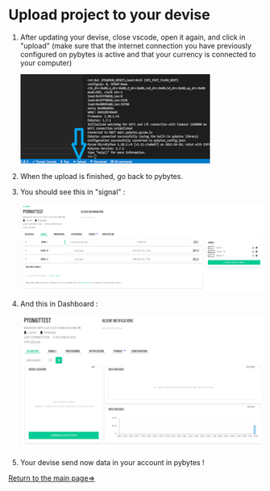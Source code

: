 # Upload project to your devise

1. After updating your devise, close vscode, open it again, and click in "upload" (make sure that the internet connection you have previously configured on pybytes is active and that your currency is connected to your computer)

    ![connecting_tutorial_1](../images/connecting_tutorial_1.png)

2. When the upload is finished, go back to pybytes.

3. You should see this in "signal" :

    ![connecting_tutorial_2](../images/connecting_tutorial_2.png)

4. And this in Dashboard :

    ![connecting_tutorial_3](../images/connecting_tutorial_3.png)

5. Your devise send now data in your account in pybytes !

[Return to the main page=>](../README.md)